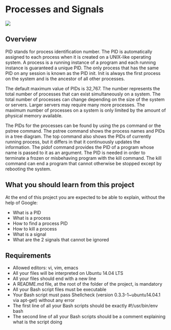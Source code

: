 # Processes and Signals

<img src="https://cdn3-d.bonitasoft.com/sites/default/themes/bonitasoft4/images/product/v2/icon-adapt.png">

## Overview

PID stands for process identification number. The PID is automatically assigned to each process when it is created on a UNIX-like operating system. A process is a running instance of a program and each running instance is guaranteed a unique PID. The only process that has the same PID on any session is known as the PID init. Init is always the first process on the system and is the ancestor of all other processes.

The default maximum value of PIDs is 32,767. The number represents the total number of processes that can exist simultaneously on a system. The total number of processes can change depending on the size of the system or servers. Larger servers may require many more processes. The maximum number of processes on a system is only limited by the amount of physical memory available.

The PIDs for the processes can be found by using the ps command or the pstree command. The pstree command shows the process names and PIDs in a tree diagram. The top command also shows the PIDs of currently running process, but it differs in that it continuously updates the information. The pidof command provides the PID of a program whose name is passed to it as an argument. The PID is needed in order to terminate a frozen or misbehaving program with the kill command. The kill command can end a program that cannot otherwise be stopped except by rebooting the system.

## What you should learn from this project

At the end of this project you are expected to be able to explain, without the help of Google:

* What is a PID
* What is a process
* How to find a process PID
* How to kill a process
* What is a signal
* What are the 2 signals that cannot be ignored

## Requirements

* Allowed editors: vi, vim, emacs
* All your files will be interpreted on Ubuntu 14.04 LTS
* All your files should end with a new line
* A README.md file, at the root of the folder of the project, is mandatory
* All your Bash script files must be executable
* Your Bash script must pass Shellcheck (version 0.3.3-1~ubuntu14.04.1 via apt-get) without any error
* The first line of all your Bash scripts should be exactly #!/usr/bin/env bash
* The second line of all your Bash scripts should be a comment explaining what is the script doing
